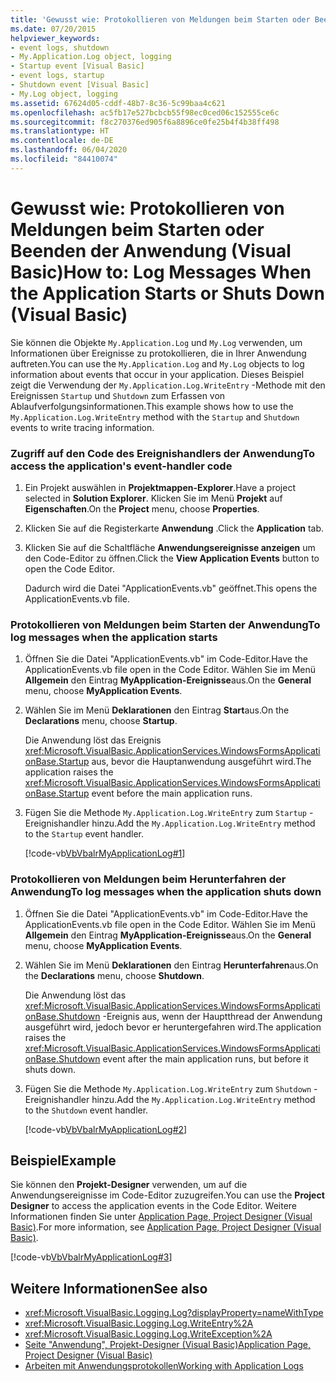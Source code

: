 ```yaml
---
title: 'Gewusst wie: Protokollieren von Meldungen beim Starten oder Beenden der Anwendung'
ms.date: 07/20/2015
helpviewer_keywords:
- event logs, shutdown
- My.Application.Log object, logging
- Startup event [Visual Basic]
- event logs, startup
- Shutdown event [Visual Basic]
- My.Log object, logging
ms.assetid: 67624d05-cddf-48b7-8c36-5c99baa4c621
ms.openlocfilehash: ac5fb17e527bcbcb55f98ec0ced06c152555ce6c
ms.sourcegitcommit: f8c270376ed905f6a8896ce0fe25b4f4b38ff498
ms.translationtype: HT
ms.contentlocale: de-DE
ms.lasthandoff: 06/04/2020
ms.locfileid: "84410074"
---
```

# <a name="how-to-log-messages-when-the-application-starts-or-shuts-down-visual-basic"></a><span data-ttu-id="57bb8-102">Gewusst wie: Protokollieren von Meldungen beim Starten oder Beenden der Anwendung (Visual Basic)</span><span class="sxs-lookup"><span data-stu-id="57bb8-102">How to: Log Messages When the Application Starts or Shuts Down (Visual Basic)</span></span>

<span data-ttu-id="57bb8-103">Sie können die Objekte `My.Application.Log` und `My.Log` verwenden, um Informationen über Ereignisse zu protokollieren, die in Ihrer Anwendung auftreten.</span><span class="sxs-lookup"><span data-stu-id="57bb8-103">You can use the `My.Application.Log` and `My.Log` objects to log information about events that occur in your application.</span></span> <span data-ttu-id="57bb8-104">Dieses Beispiel zeigt die Verwendung der `My.Application.Log.WriteEntry` -Methode mit den Ereignissen `Startup` und `Shutdown` zum Erfassen von Ablaufverfolgungsinformationen.</span><span class="sxs-lookup"><span data-stu-id="57bb8-104">This example shows how to use the `My.Application.Log.WriteEntry` method with the `Startup` and `Shutdown` events to write tracing information.</span></span>  
  
### <a name="to-access-the-applications-event-handler-code"></a><span data-ttu-id="57bb8-105">Zugriff auf den Code des Ereignishandlers der Anwendung</span><span class="sxs-lookup"><span data-stu-id="57bb8-105">To access the application's event-handler code</span></span>  
  
1. <span data-ttu-id="57bb8-106">Ein Projekt auswählen in **Projektmappen-Explorer**.</span><span class="sxs-lookup"><span data-stu-id="57bb8-106">Have a project selected in **Solution Explorer**.</span></span> <span data-ttu-id="57bb8-107">Klicken Sie im Menü **Projekt** auf **Eigenschaften**.</span><span class="sxs-lookup"><span data-stu-id="57bb8-107">On the **Project** menu, choose **Properties**.</span></span>  
  
2. <span data-ttu-id="57bb8-108">Klicken Sie auf die Registerkarte **Anwendung** .</span><span class="sxs-lookup"><span data-stu-id="57bb8-108">Click the **Application** tab.</span></span>  
  
3. <span data-ttu-id="57bb8-109">Klicken Sie auf die Schaltfläche **Anwendungsereignisse anzeigen** um den Code-Editor zu öffnen.</span><span class="sxs-lookup"><span data-stu-id="57bb8-109">Click the **View Application Events** button to open the Code Editor.</span></span>  
  
     <span data-ttu-id="57bb8-110">Dadurch wird die Datei "ApplicationEvents.vb" geöffnet.</span><span class="sxs-lookup"><span data-stu-id="57bb8-110">This opens the ApplicationEvents.vb file.</span></span>  
  
### <a name="to-log-messages-when-the-application-starts"></a><span data-ttu-id="57bb8-111">Protokollieren von Meldungen beim Starten der Anwendung</span><span class="sxs-lookup"><span data-stu-id="57bb8-111">To log messages when the application starts</span></span>  
  
1. <span data-ttu-id="57bb8-112">Öffnen Sie die Datei "ApplicationEvents.vb" im Code-Editor.</span><span class="sxs-lookup"><span data-stu-id="57bb8-112">Have the ApplicationEvents.vb file open in the Code Editor.</span></span> <span data-ttu-id="57bb8-113">Wählen Sie im Menü **Allgemein** den Eintrag **MyApplication-Ereignisse**aus.</span><span class="sxs-lookup"><span data-stu-id="57bb8-113">On the **General** menu, choose **MyApplication Events**.</span></span>  
  
2. <span data-ttu-id="57bb8-114">Wählen Sie im Menü **Deklarationen** den Eintrag **Start**aus.</span><span class="sxs-lookup"><span data-stu-id="57bb8-114">On the **Declarations** menu, choose **Startup**.</span></span>  
  
     <span data-ttu-id="57bb8-115">Die Anwendung löst das Ereignis <xref:Microsoft.VisualBasic.ApplicationServices.WindowsFormsApplicationBase.Startup> aus, bevor die Hauptanwendung ausgeführt wird.</span><span class="sxs-lookup"><span data-stu-id="57bb8-115">The application raises the <xref:Microsoft.VisualBasic.ApplicationServices.WindowsFormsApplicationBase.Startup> event before the main application runs.</span></span>  
  
3. <span data-ttu-id="57bb8-116">Fügen Sie die Methode `My.Application.Log.WriteEntry` zum `Startup` -Ereignishandler hinzu.</span><span class="sxs-lookup"><span data-stu-id="57bb8-116">Add the `My.Application.Log.WriteEntry` method to the `Startup` event handler.</span></span>  
  
     [!code-vb[VbVbalrMyApplicationLog#1](~/samples/snippets/visualbasic/VS_Snippets_VBCSharp/VbVbalrMyApplicationLog/VB/MyEventsFake.vb#1)]  
  
### <a name="to-log-messages-when-the-application-shuts-down"></a><span data-ttu-id="57bb8-117">Protokollieren von Meldungen beim Herunterfahren der Anwendung</span><span class="sxs-lookup"><span data-stu-id="57bb8-117">To log messages when the application shuts down</span></span>  
  
1. <span data-ttu-id="57bb8-118">Öffnen Sie die Datei "ApplicationEvents.vb" im Code-Editor.</span><span class="sxs-lookup"><span data-stu-id="57bb8-118">Have the ApplicationEvents.vb file open in the Code Editor.</span></span> <span data-ttu-id="57bb8-119">Wählen Sie im Menü **Allgemein** den Eintrag **MyApplication-Ereignisse**aus.</span><span class="sxs-lookup"><span data-stu-id="57bb8-119">On the **General** menu, choose **MyApplication Events**.</span></span>  
  
2. <span data-ttu-id="57bb8-120">Wählen Sie im Menü **Deklarationen** den Eintrag **Herunterfahren**aus.</span><span class="sxs-lookup"><span data-stu-id="57bb8-120">On the **Declarations** menu, choose **Shutdown**.</span></span>  
  
     <span data-ttu-id="57bb8-121">Die Anwendung löst das <xref:Microsoft.VisualBasic.ApplicationServices.WindowsFormsApplicationBase.Shutdown> -Ereignis aus, wenn der Hauptthread der Anwendung ausgeführt wird, jedoch bevor er heruntergefahren wird.</span><span class="sxs-lookup"><span data-stu-id="57bb8-121">The application raises the <xref:Microsoft.VisualBasic.ApplicationServices.WindowsFormsApplicationBase.Shutdown> event after the main application runs, but before it shuts down.</span></span>  
  
3. <span data-ttu-id="57bb8-122">Fügen Sie die Methode `My.Application.Log.WriteEntry` zum `Shutdown` -Ereignishandler hinzu.</span><span class="sxs-lookup"><span data-stu-id="57bb8-122">Add the `My.Application.Log.WriteEntry` method to the `Shutdown` event handler.</span></span>  
  
     [!code-vb[VbVbalrMyApplicationLog#2](~/samples/snippets/visualbasic/VS_Snippets_VBCSharp/VbVbalrMyApplicationLog/VB/MyEventsFake.vb#2)]  
  
## <a name="example"></a><span data-ttu-id="57bb8-123">Beispiel</span><span class="sxs-lookup"><span data-stu-id="57bb8-123">Example</span></span>  

 <span data-ttu-id="57bb8-124">Sie können den **Projekt-Designer** verwenden, um auf die Anwendungsereignisse im Code-Editor zuzugreifen.</span><span class="sxs-lookup"><span data-stu-id="57bb8-124">You can use the **Project Designer** to access the application events in the Code Editor.</span></span> <span data-ttu-id="57bb8-125">Weitere Informationen finden Sie unter [Application Page, Project Designer (Visual Basic)](/visualstudio/ide/reference/application-page-project-designer-visual-basic).</span><span class="sxs-lookup"><span data-stu-id="57bb8-125">For more information, see [Application Page, Project Designer (Visual Basic)](/visualstudio/ide/reference/application-page-project-designer-visual-basic).</span></span>  
  
 [!code-vb[VbVbalrMyApplicationLog#3](~/samples/snippets/visualbasic/VS_Snippets_VBCSharp/VbVbalrMyApplicationLog/VB/MyEventsFake.vb#3)]  
  
## <a name="see-also"></a><span data-ttu-id="57bb8-126">Weitere Informationen</span><span class="sxs-lookup"><span data-stu-id="57bb8-126">See also</span></span>

- <xref:Microsoft.VisualBasic.Logging.Log?displayProperty=nameWithType>
- <xref:Microsoft.VisualBasic.Logging.Log.WriteEntry%2A>
- <xref:Microsoft.VisualBasic.Logging.Log.WriteException%2A>
- [<span data-ttu-id="57bb8-127">Seite "Anwendung", Projekt-Designer (Visual Basic)</span><span class="sxs-lookup"><span data-stu-id="57bb8-127">Application Page, Project Designer (Visual Basic)</span></span>](/visualstudio/ide/reference/application-page-project-designer-visual-basic)
- [<span data-ttu-id="57bb8-128">Arbeiten mit Anwendungsprotokollen</span><span class="sxs-lookup"><span data-stu-id="57bb8-128">Working with Application Logs</span></span>](working-with-application-logs.md)
